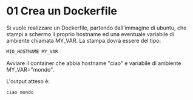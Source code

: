 # 01 Crea un Dockerfile

Si vuole realizzare un Dockerfile, partendo dall'immagine di ubuntu, che stampi a schermo il proprio hostname ed una eventuale variabile di ambiente chiamata MY_VAR. La stampa dovrà essere del tipo:

```sh
MIO_HOSTNAME MY_VAR
```

Avviare il container che abbia hostname "ciao" e variabile di ambiente MY_VAR="mondo".

L'output atteso è:

```sh
ciao mondo
```
